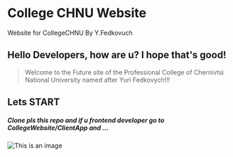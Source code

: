 # College CHNU Website
Website for CollegeCHNU By Y.Fedkovuch


## Hello Developers, how are u? I hope that's good!


>Welcome to the Future site of the Professional College of Chernivtsi National University named after Yuri Fedkovych!!!


## Lets START

##### Clone pls this repo and if u frontend developer go to CollegeWebsite/ClientApp and ...

![This is an image](https://procoders.tech/wp-content/uploads/2020/11/Lets-get-to-work.gif)

